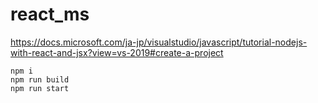 # react_ms

https://docs.microsoft.com/ja-jp/visualstudio/javascript/tutorial-nodejs-with-react-and-jsx?view=vs-2019#create-a-project


```
npm i
npm run build
npm run start
```

